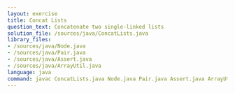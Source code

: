 ```yaml
---
layout: exercise
title: Concat Lists
question_text: Concatenate two single-linked lists
solution_file: /sources/java/ConcatLists.java
library_files:
- /sources/java/Node.java
- /sources/java/Pair.java
- /sources/java/Assert.java
- /sources/java/ArrayUtil.java
language: java
command: javac ConcatLists.java Node.java Pair.java Assert.java ArrayUtil.java && java ConcatLists
---
```

